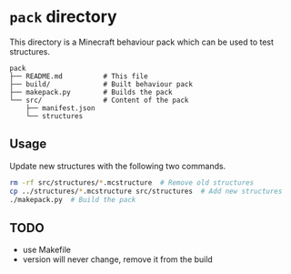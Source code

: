 # `pack` directory

This directory is a Minecraft behaviour pack which can be used to test
structures.

```text
pack
├── README.md          # This file
├── build/             # Built behaviour pack
├── makepack.py        # Builds the pack
└── src/               # Content of the pack
    ├── manifest.json
    └── structures
```

## Usage

Update new structures with the following two commands.

```bash
rm -rf src/structures/*.mcstructure  # Remove old structures
cp ../structures/*.mcstructure src/structures  # Add new structures
./makepack.py  # Build the pack
```

## TODO

* use Makefile
* version will never change, remove it from the build
